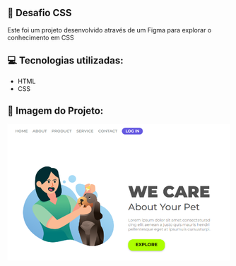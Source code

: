 ## :file_folder: Desafio CSS

<p>Este foi um projeto desenvolvido através de um Figma para explorar o conhecimento em CSS</p>

## :computer: Tecnologias utilizadas:

- HTML
- CSS

## :flower_playing_cards: Imagem do Projeto:

<img src="https://raw.githubusercontent.com/FlaviaRamosdaSilva/Desafio-CSS-devclub/b290646e830e0ed1daaf1d7373639811c52845e7/Illustration.png">
